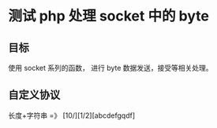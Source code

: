 # 测试 php 处理 socket 中的 byte

## 目标

使用 socket 系列的函数， 进行 byte 数据发送，接受等相关处理。


## 自定义协议

长度+字符串 =》 [10/][1/2][abcdefgqdf]
